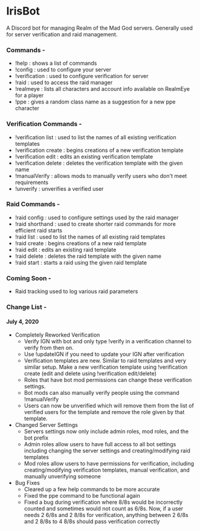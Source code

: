 # IrisBot
A Discord bot for managing Realm of the Mad God servers. Generally used for server verification and raid management.

### Commands -
* !help : shows a list of commands
* !config : used to configure your server
* !verification : used to configure verification for server
* !raid : used to access the raid manager
* !realmeye : lists all characters and account info available on RealmEye for a player
* !ppe : gives a random class name as a suggestion for a new ppe character

### Verification Commands -
* !verification list : used to list the names of all existing verification templates
* !verification create : begins creations of a new verification template
* !verification edit : edits an existing verification template
* !verification delete : deletes the verification template with the given name
* !manualVerify : allows mods to manually verify users who don't meet requirements
* !unverify : unverifies a verified user

### Raid Commands -
* !raid config : used to configure settings used by the raid manager
* !raid shorthand : used to create shorter raid commands for more efficient raid starts
* !raid list : used to list the names of all existing raid templates
* !raid create : begins creations of a new raid template
* !raid edit : edits an existing raid template
* !raid delete : deletes the raid template with the given name
* !raid start : starts a raid using the given raid template

### Coming Soon - 
* Raid tracking used to log various raid parameters

### Change List -
#### July 4, 2020
* Completely Reworked Verification
  * Verify IGN with bot and only type !verify in a verification channel to verify from then on.
  * Use !updateIGN if you need to update your IGN after verification
  * Verification templates are new. Similar to raid templates and very similar setup. Make a new verification template using !verification create (edit and delete using !verification edit/delete)
  * Roles that have bot mod permissions can change these verification settings.
  * Bot mods can also manually verify people using the command !manualVerify
  * Users can now be unverified which will remove them from the list of verified users for the template and remove the role given by that template.
* Changed Server Settings
  * Servers settings now only include admin roles, mod roles, and the bot prefix
  * Admin roles allow users to have full access to all bot settings including changing the server settings and creating/modifying raid templates
  * Mod roles allow users to have permissions for verification, including creating/modifying verification templates, manual verification, and manually unverifying someone
* Bug Fixes
  * Cleared up a few help commands to be more accurate
  * Fixed the ppe command to be functional again
  * Fixed a bug during verification where 8/8s would be incorrectly counted and sometimes would not count as 6/8s. Now, if a user needs 2 6/8s and 2 8/8s for verification, anything between 2 6/8s and 2 8/8s to 4 8/8s should pass verification correctly